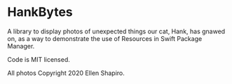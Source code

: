# HankBytes

A library to display photos of unexpected things our cat, Hank, has gnawed on, as a way to demonstrate the use of Resources in Swift Package Manager.

Code is MIT licensed. 

All photos Copyright 2020 Ellen Shapiro. 
